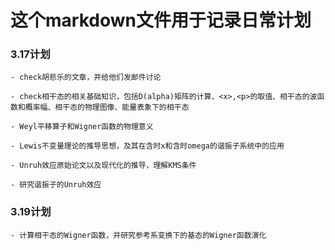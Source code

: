 # 这个markdown文件用于记录日常计划

### 3.17计划

    - check胡悲乐的文章，并给他们发邮件讨论

    - check相干态的相关基础知识，包括D(alpha)矩阵的计算、<x>,<p>的取值、相干态的波函数和概率幅、相干态的物理图像、能量表象下的相干态

    - Weyl平移算子和Wigner函数的物理意义

    - Lewis不变量理论的推导思想，及其在含时x和含时omega的谐振子系统中的应用

    - Unruh效应原始论文以及现代化的推导，理解KMS条件

    - 研究谐振子的Unruh效应

### 3.19计划

    - 计算相干态的Wigner函数，并研究参考系变换下的基态的Wigner函数演化